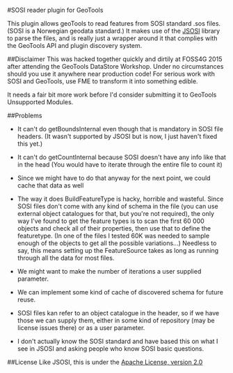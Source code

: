 #SOSI reader plugin for GeoTools

This plugin allows geoTools to read features from SOSI standard .sos files. 
(SOSI is a Norwegian geodata standard.) It makes use of the [JSOSI](https://github.com/halset/jsosi) 
library to parse the files, and is really just a wrapper around it that complies 
with the GeoTools API and plugin discovery system.

##Disclaimer
This was hacked together quickly and dirtily at FOSS4G 2015 after attending the GeoTools
DataStore Workshop. Under no circumstances should you use it anywhere near production code!
For serious work with SOSI and GeoTools, use FME to transform it into something edible.

It needs a fair bit more work before I'd consider submitting it to GeoTools Unsupported Modules.

##Problems
 - It can't do getBoundsInternal even though that is mandatory in SOSI file headers.
 (It wasn't supported by JSOSI but is now, I just haven't fixed this yet.)
 - It can't do getCountInternal because SOSI doesn't have any info like that in the head
 (You would have to iterate through the entire file to count it)
  - Since we might have to do that anyway for the next point, we could cache that data as well
 - The way it does BuildFeatureType is hacky, horrible and wasteful. Since SOSI files
 don't come with any kind of schema in the file (you can use external object catalogues
 for that, but you're not required), the only way I've found to get the feature types
 is to scan the first 60 000 objects and check all of their properties, then use that
 to define the featuretype. (In one of the files I tested 60K was needed to sample 
 enough of the objects to get all the possible variations...) Needless to say, this means
 setting up the FeatureSource takes as long as running through all the data for most files.
  - We might want to make the number of iterations a user supplied parameter.
  - We can implement some kind of cache of discovered schema for future reuse.
  - SOSI files kan refer to an object catalogue in the header, so if we have those we can supply
  them, either in some kind of repository (may be license issues there) or as a user parameter.
 
 - I don't actually know the SOSI standard and have based this on what I see in JSOSI and
 asking people who know SOSI basic questions.
 
 ##License
 Like JSOSI, this is under the [Apache License, version 2.0](http://www.apache.org/licenses/LICENSE-2.0)
